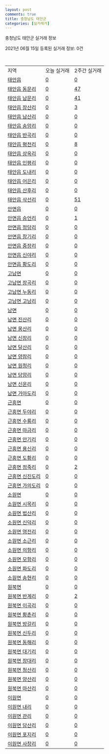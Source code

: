 ```yaml
---
layout: post
comments: true
title: 충청남도 태안군
categories: [실거래가]
---
```


충청남도 태안군 실거래 정보

2021년 06월 15일 등록된 실거래 정보: 0건

<script type="text/javascript">
  google.charts.load('current', {'packages':['corechart']});
  google.charts.setOnLoadCallback(drawChart);

  function drawChart() {
    var data = google.visualization.arrayToDataTable([['거래일', '매매', '전월세', '전매'], ['2021-02', 1, 0, 0], ['2021-03', 0, 1, 0], ['2021-04', 4, 1, 0]]);

    var options = {
      title: '최근 2개월간 거래량 추이',
      legend: { position: 'bottom' }
    };

    var chart = new google.visualization.LineChart(document.getElementById('columnchart_material'));
    chart.draw(data, (options));
  }
</script>

<div id="columnchart_material" style="width: 450px; margin-left: -35px"></div>
<br>
<table class="sortable">
  <tr>
    <td>지역</td>
    <td>오늘 실거래</td>
    <td>2주간 실거래</td>
  </tr>

  
  <tr class="item">
    <td><a href="4482525000.html">태안읍</a></td>
    <td><a href="4482525000.html">0</a></td>
    <td><a href="4482525000.html">0</a></td>
  </tr>
    

  <tr class="item">
    <td><a href="4482525021.html">태안읍 동문리</a></td>
    <td><a href="4482525021.html">0</a></td>
    <td><a href="4482525021.html">47</a></td>
  </tr>
    

  <tr class="item">
    <td><a href="4482525022.html">태안읍 남문리</a></td>
    <td><a href="4482525022.html">0</a></td>
    <td><a href="4482525022.html">41</a></td>
  </tr>
    

  <tr class="item">
    <td><a href="4482525023.html">태안읍 장산리</a></td>
    <td><a href="4482525023.html">0</a></td>
    <td><a href="4482525023.html">3</a></td>
  </tr>
    

  <tr class="item">
    <td><a href="4482525024.html">태안읍 남산리</a></td>
    <td><a href="4482525024.html">0</a></td>
    <td><a href="4482525024.html">0</a></td>
  </tr>
    

  <tr class="item">
    <td><a href="4482525025.html">태안읍 송암리</a></td>
    <td><a href="4482525025.html">0</a></td>
    <td><a href="4482525025.html">0</a></td>
  </tr>
    

  <tr class="item">
    <td><a href="4482525026.html">태안읍 반곡리</a></td>
    <td><a href="4482525026.html">0</a></td>
    <td><a href="4482525026.html">0</a></td>
  </tr>
    

  <tr class="item">
    <td><a href="4482525027.html">태안읍 평천리</a></td>
    <td><a href="4482525027.html">0</a></td>
    <td><a href="4482525027.html">8</a></td>
  </tr>
    

  <tr class="item">
    <td><a href="4482525028.html">태안읍 상옥리</a></td>
    <td><a href="4482525028.html">0</a></td>
    <td><a href="4482525028.html">0</a></td>
  </tr>
    

  <tr class="item">
    <td><a href="4482525029.html">태안읍 인평리</a></td>
    <td><a href="4482525029.html">0</a></td>
    <td><a href="4482525029.html">0</a></td>
  </tr>
    

  <tr class="item">
    <td><a href="4482525030.html">태안읍 도내리</a></td>
    <td><a href="4482525030.html">0</a></td>
    <td><a href="4482525030.html">0</a></td>
  </tr>
    

  <tr class="item">
    <td><a href="4482525031.html">태안읍 어은리</a></td>
    <td><a href="4482525031.html">0</a></td>
    <td><a href="4482525031.html">0</a></td>
  </tr>
    

  <tr class="item">
    <td><a href="4482525032.html">태안읍 산후리</a></td>
    <td><a href="4482525032.html">0</a></td>
    <td><a href="4482525032.html">0</a></td>
  </tr>
    

  <tr class="item">
    <td><a href="4482525033.html">태안읍 삭선리</a></td>
    <td><a href="4482525033.html">0</a></td>
    <td><a href="4482525033.html">51</a></td>
  </tr>
    

  <tr class="item">
    <td><a href="4482525300.html">안면읍</a></td>
    <td><a href="4482525300.html">0</a></td>
    <td><a href="4482525300.html">0</a></td>
  </tr>
    

  <tr class="item">
    <td><a href="4482525321.html">안면읍 승언리</a></td>
    <td><a href="4482525321.html">0</a></td>
    <td><a href="4482525321.html">1</a></td>
  </tr>
    

  <tr class="item">
    <td><a href="4482525322.html">안면읍 정당리</a></td>
    <td><a href="4482525322.html">0</a></td>
    <td><a href="4482525322.html">0</a></td>
  </tr>
    

  <tr class="item">
    <td><a href="4482525323.html">안면읍 창기리</a></td>
    <td><a href="4482525323.html">0</a></td>
    <td><a href="4482525323.html">0</a></td>
  </tr>
    

  <tr class="item">
    <td><a href="4482525324.html">안면읍 중장리</a></td>
    <td><a href="4482525324.html">0</a></td>
    <td><a href="4482525324.html">0</a></td>
  </tr>
    

  <tr class="item">
    <td><a href="4482525325.html">안면읍 신야리</a></td>
    <td><a href="4482525325.html">0</a></td>
    <td><a href="4482525325.html">0</a></td>
  </tr>
    

  <tr class="item">
    <td><a href="4482525326.html">안면읍 황도리</a></td>
    <td><a href="4482525326.html">0</a></td>
    <td><a href="4482525326.html">0</a></td>
  </tr>
    

  <tr class="item">
    <td><a href="4482531000.html">고남면</a></td>
    <td><a href="4482531000.html">0</a></td>
    <td><a href="4482531000.html">0</a></td>
  </tr>
    

  <tr class="item">
    <td><a href="4482531021.html">고남면 장곡리</a></td>
    <td><a href="4482531021.html">0</a></td>
    <td><a href="4482531021.html">0</a></td>
  </tr>
    

  <tr class="item">
    <td><a href="4482531022.html">고남면 누동리</a></td>
    <td><a href="4482531022.html">0</a></td>
    <td><a href="4482531022.html">0</a></td>
  </tr>
    

  <tr class="item">
    <td><a href="4482531023.html">고남면 고남리</a></td>
    <td><a href="4482531023.html">0</a></td>
    <td><a href="4482531023.html">0</a></td>
  </tr>
    

  <tr class="item">
    <td><a href="4482532000.html">남면</a></td>
    <td><a href="4482532000.html">0</a></td>
    <td><a href="4482532000.html">0</a></td>
  </tr>
    

  <tr class="item">
    <td><a href="4482532021.html">남면 진산리</a></td>
    <td><a href="4482532021.html">0</a></td>
    <td><a href="4482532021.html">0</a></td>
  </tr>
    

  <tr class="item">
    <td><a href="4482532022.html">남면 몽산리</a></td>
    <td><a href="4482532022.html">0</a></td>
    <td><a href="4482532022.html">0</a></td>
  </tr>
    

  <tr class="item">
    <td><a href="4482532023.html">남면 신장리</a></td>
    <td><a href="4482532023.html">0</a></td>
    <td><a href="4482532023.html">0</a></td>
  </tr>
    

  <tr class="item">
    <td><a href="4482532024.html">남면 달산리</a></td>
    <td><a href="4482532024.html">0</a></td>
    <td><a href="4482532024.html">0</a></td>
  </tr>
    

  <tr class="item">
    <td><a href="4482532025.html">남면 양잠리</a></td>
    <td><a href="4482532025.html">0</a></td>
    <td><a href="4482532025.html">0</a></td>
  </tr>
    

  <tr class="item">
    <td><a href="4482532026.html">남면 원청리</a></td>
    <td><a href="4482532026.html">0</a></td>
    <td><a href="4482532026.html">0</a></td>
  </tr>
    

  <tr class="item">
    <td><a href="4482532027.html">남면 당암리</a></td>
    <td><a href="4482532027.html">0</a></td>
    <td><a href="4482532027.html">0</a></td>
  </tr>
    

  <tr class="item">
    <td><a href="4482532028.html">남면 신온리</a></td>
    <td><a href="4482532028.html">0</a></td>
    <td><a href="4482532028.html">0</a></td>
  </tr>
    

  <tr class="item">
    <td><a href="4482532029.html">남면 거아도리</a></td>
    <td><a href="4482532029.html">0</a></td>
    <td><a href="4482532029.html">0</a></td>
  </tr>
    

  <tr class="item">
    <td><a href="4482533000.html">근흥면</a></td>
    <td><a href="4482533000.html">0</a></td>
    <td><a href="4482533000.html">0</a></td>
  </tr>
    

  <tr class="item">
    <td><a href="4482533021.html">근흥면 두야리</a></td>
    <td><a href="4482533021.html">0</a></td>
    <td><a href="4482533021.html">0</a></td>
  </tr>
    

  <tr class="item">
    <td><a href="4482533022.html">근흥면 수룡리</a></td>
    <td><a href="4482533022.html">0</a></td>
    <td><a href="4482533022.html">0</a></td>
  </tr>
    

  <tr class="item">
    <td><a href="4482533023.html">근흥면 마금리</a></td>
    <td><a href="4482533023.html">0</a></td>
    <td><a href="4482533023.html">0</a></td>
  </tr>
    

  <tr class="item">
    <td><a href="4482533024.html">근흥면 안기리</a></td>
    <td><a href="4482533024.html">0</a></td>
    <td><a href="4482533024.html">0</a></td>
  </tr>
    

  <tr class="item">
    <td><a href="4482533025.html">근흥면 용신리</a></td>
    <td><a href="4482533025.html">0</a></td>
    <td><a href="4482533025.html">0</a></td>
  </tr>
    

  <tr class="item">
    <td><a href="4482533026.html">근흥면 도황리</a></td>
    <td><a href="4482533026.html">0</a></td>
    <td><a href="4482533026.html">0</a></td>
  </tr>
    

  <tr class="item">
    <td><a href="4482533027.html">근흥면 정죽리</a></td>
    <td><a href="4482533027.html">0</a></td>
    <td><a href="4482533027.html">2</a></td>
  </tr>
    

  <tr class="item">
    <td><a href="4482533028.html">근흥면 신진도리</a></td>
    <td><a href="4482533028.html">0</a></td>
    <td><a href="4482533028.html">0</a></td>
  </tr>
    

  <tr class="item">
    <td><a href="4482533029.html">근흥면 가의도리</a></td>
    <td><a href="4482533029.html">0</a></td>
    <td><a href="4482533029.html">0</a></td>
  </tr>
    

  <tr class="item">
    <td><a href="4482534000.html">소원면</a></td>
    <td><a href="4482534000.html">0</a></td>
    <td><a href="4482534000.html">0</a></td>
  </tr>
    

  <tr class="item">
    <td><a href="4482534021.html">소원면 시목리</a></td>
    <td><a href="4482534021.html">0</a></td>
    <td><a href="4482534021.html">0</a></td>
  </tr>
    

  <tr class="item">
    <td><a href="4482534022.html">소원면 법산리</a></td>
    <td><a href="4482534022.html">0</a></td>
    <td><a href="4482534022.html">0</a></td>
  </tr>
    

  <tr class="item">
    <td><a href="4482534023.html">소원면 신덕리</a></td>
    <td><a href="4482534023.html">0</a></td>
    <td><a href="4482534023.html">0</a></td>
  </tr>
    

  <tr class="item">
    <td><a href="4482534024.html">소원면 영전리</a></td>
    <td><a href="4482534024.html">0</a></td>
    <td><a href="4482534024.html">0</a></td>
  </tr>
    

  <tr class="item">
    <td><a href="4482534025.html">소원면 소근리</a></td>
    <td><a href="4482534025.html">0</a></td>
    <td><a href="4482534025.html">0</a></td>
  </tr>
    

  <tr class="item">
    <td><a href="4482534026.html">소원면 의항리</a></td>
    <td><a href="4482534026.html">0</a></td>
    <td><a href="4482534026.html">0</a></td>
  </tr>
    

  <tr class="item">
    <td><a href="4482534027.html">소원면 모항리</a></td>
    <td><a href="4482534027.html">0</a></td>
    <td><a href="4482534027.html">0</a></td>
  </tr>
    

  <tr class="item">
    <td><a href="4482534028.html">소원면 파도리</a></td>
    <td><a href="4482534028.html">0</a></td>
    <td><a href="4482534028.html">0</a></td>
  </tr>
    

  <tr class="item">
    <td><a href="4482534029.html">소원면 송현리</a></td>
    <td><a href="4482534029.html">0</a></td>
    <td><a href="4482534029.html">0</a></td>
  </tr>
    

  <tr class="item">
    <td><a href="4482535000.html">원북면</a></td>
    <td><a href="4482535000.html">0</a></td>
    <td><a href="4482535000.html">0</a></td>
  </tr>
    

  <tr class="item">
    <td><a href="4482535021.html">원북면 반계리</a></td>
    <td><a href="4482535021.html">0</a></td>
    <td><a href="4482535021.html">2</a></td>
  </tr>
    

  <tr class="item">
    <td><a href="4482535022.html">원북면 이곡리</a></td>
    <td><a href="4482535022.html">0</a></td>
    <td><a href="4482535022.html">0</a></td>
  </tr>
    

  <tr class="item">
    <td><a href="4482535023.html">원북면 황촌리</a></td>
    <td><a href="4482535023.html">0</a></td>
    <td><a href="4482535023.html">0</a></td>
  </tr>
    

  <tr class="item">
    <td><a href="4482535024.html">원북면 방갈리</a></td>
    <td><a href="4482535024.html">0</a></td>
    <td><a href="4482535024.html">0</a></td>
  </tr>
    

  <tr class="item">
    <td><a href="4482535025.html">원북면 신두리</a></td>
    <td><a href="4482535025.html">0</a></td>
    <td><a href="4482535025.html">0</a></td>
  </tr>
    

  <tr class="item">
    <td><a href="4482535026.html">원북면 동해리</a></td>
    <td><a href="4482535026.html">0</a></td>
    <td><a href="4482535026.html">0</a></td>
  </tr>
    

  <tr class="item">
    <td><a href="4482535027.html">원북면 대기리</a></td>
    <td><a href="4482535027.html">0</a></td>
    <td><a href="4482535027.html">0</a></td>
  </tr>
    

  <tr class="item">
    <td><a href="4482535028.html">원북면 장대리</a></td>
    <td><a href="4482535028.html">0</a></td>
    <td><a href="4482535028.html">0</a></td>
  </tr>
    

  <tr class="item">
    <td><a href="4482535029.html">원북면 청산리</a></td>
    <td><a href="4482535029.html">0</a></td>
    <td><a href="4482535029.html">0</a></td>
  </tr>
    

  <tr class="item">
    <td><a href="4482535030.html">원북면 양산리</a></td>
    <td><a href="4482535030.html">0</a></td>
    <td><a href="4482535030.html">0</a></td>
  </tr>
    

  <tr class="item">
    <td><a href="4482535031.html">원북면 마산리</a></td>
    <td><a href="4482535031.html">0</a></td>
    <td><a href="4482535031.html">0</a></td>
  </tr>
    

  <tr class="item">
    <td><a href="4482536000.html">이원면</a></td>
    <td><a href="4482536000.html">0</a></td>
    <td><a href="4482536000.html">0</a></td>
  </tr>
    

  <tr class="item">
    <td><a href="4482536021.html">이원면 내리</a></td>
    <td><a href="4482536021.html">0</a></td>
    <td><a href="4482536021.html">0</a></td>
  </tr>
    

  <tr class="item">
    <td><a href="4482536022.html">이원면 관리</a></td>
    <td><a href="4482536022.html">0</a></td>
    <td><a href="4482536022.html">0</a></td>
  </tr>
    

  <tr class="item">
    <td><a href="4482536023.html">이원면 당산리</a></td>
    <td><a href="4482536023.html">0</a></td>
    <td><a href="4482536023.html">0</a></td>
  </tr>
    

  <tr class="item">
    <td><a href="4482536024.html">이원면 포지리</a></td>
    <td><a href="4482536024.html">0</a></td>
    <td><a href="4482536024.html">0</a></td>
  </tr>
    

  <tr class="item">
    <td><a href="4482536025.html">이원면 사창리</a></td>
    <td><a href="4482536025.html">0</a></td>
    <td><a href="4482536025.html">0</a></td>
  </tr>
    


</table>


    